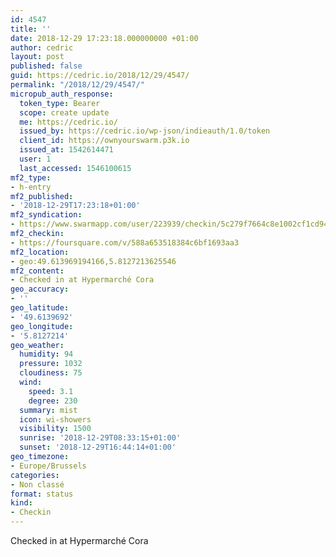 ```yaml
---
id: 4547
title: ''
date: 2018-12-29 17:23:18.000000000 +01:00
author: cedric
layout: post
published: false
guid: https://cedric.io/2018/12/29/4547/
permalink: "/2018/12/29/4547/"
micropub_auth_response:
  token_type: Bearer
  scope: create update
  me: https://cedric.io/
  issued_by: https://cedric.io/wp-json/indieauth/1.0/token
  client_id: https://ownyourswarm.p3k.io
  issued_at: 1542614471
  user: 1
  last_accessed: 1546100615
mf2_type:
- h-entry
mf2_published:
- '2018-12-29T17:23:18+01:00'
mf2_syndication:
- https://www.swarmapp.com/user/223939/checkin/5c279f7664c8e1002cf1cd94
mf2_checkin:
- https://foursquare.com/v/588a653518384c6bf1693aa3
mf2_location:
- geo:49.613969194166,5.8127213625546
mf2_content:
- Checked in at Hypermarché Cora
geo_accuracy:
- ''
geo_latitude:
- '49.6139692'
geo_longitude:
- '5.8127214'
geo_weather:
  humidity: 94
  pressure: 1032
  cloudiness: 75
  wind:
    speed: 3.1
    degree: 230
  summary: mist
  icon: wi-showers
  visibility: 1500
  sunrise: '2018-12-29T08:33:15+01:00'
  sunset: '2018-12-29T16:44:14+01:00'
geo_timezone:
- Europe/Brussels
categories:
- Non classé
format: status
kind:
- Checkin
---
```

Checked in at Hypermarché Cora